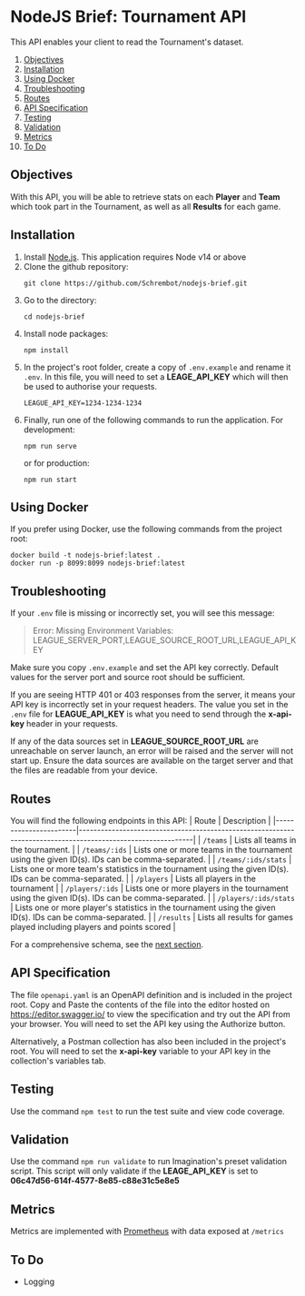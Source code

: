# NodeJS Brief: Tournament API

This API enables your client to read the Tournament's dataset.

 1. [Objectives](#objectives)
 2. [Installation](#installation)
 3. [Using Docker](#using-docker)
 4. [Troubleshooting](#troubleshooting)
 5. [Routes](#routes)
 6. [API Specification](#api-specification)
 7. [Testing](#testing)
 8. [Validation](#validation)
 9. [Metrics](#metrics)
 10. [To Do](#todo)

## Objectives

With this API, you will be able to retrieve stats on each **Player** and **Team** which took part in the Tournament, as well as all **Results** for each game.

## Installation

1. Install [Node.js](http://nodejs.org/).  This application requires Node v14 or above
2. Clone the github repository:
    ```shell
    git clone https://github.com/Schrembot/nodejs-brief.git
    ```
3. Go to the directory:
    ```shell
    cd nodejs-brief
    ```
4. Install node packages:
    ```shell
    npm install
    ```
5. In the project's root folder, create a copy of `.env.example` and rename it `.env`.  In this file, you will need to set a **LEAGE_API_KEY** which will then be used to authorise your requests.
    ```shell
    LEAGUE_API_KEY=1234-1234-1234
    ```
6. Finally, run one of the following commands to run the application.  For development:
    ```shell
    npm run serve
    ```
    or for production:
    ```shell
    npm run start
    ```

## Using Docker

If you prefer using Docker, use the following commands from the project root:

```shell
docker build -t nodejs-brief:latest .
docker run -p 8099:8099 nodejs-brief:latest
```

## Troubleshooting

If your `.env` file is missing or incorrectly set, you will see this message:
>Error: Missing Environment Variables: LEAGUE_SERVER_PORT,LEAGUE_SOURCE_ROOT_URL,LEAGUE_API_KEY

Make sure you copy `.env.example` and set the API key correctly.  Default values for the server port and source root should be sufficient.  

If you are seeing HTTP 401 or 403 responses from the server, it means your API key is incorrectly set in your request headers.   The value you set in the `.env` file for **LEAGUE_API_KEY** is what you need to send through the **x-api-key** header in your requests.

If any of the data sources set in **LEAGUE_SOURCE_ROOT_URL** are unreachable on server launch, an error will be raised and the server will not start up.   Ensure the data sources are available on the target server and that the files are readable from your device.

## Routes

You will find the following endpoints in this API:
| Route                 | Description                                                                                                 |
|-----------------------|-------------------------------------------------------------------------------------------------------------|
| `/teams`              | Lists all teams in the tournament.                                                                          |
| `/teams/:ids`         | Lists one or more teams in the tournament using the given ID(s).  IDs can be comma-separated.               |
| `/teams/:ids/stats`   | Lists one or more team's statistics in the tournament using the given ID(s).  IDs can be comma-separated.   |
| `/players`            | Lists all players in the tournament                                                                         |
| `/players/:ids`       | Lists one or more players in the tournament using the given ID(s).  IDs can be comma-separated.             |
| `/players/:ids/stats` | Lists one or more player's statistics in the tournament using the given ID(s).  IDs can be comma-separated. |
| `/results`            | Lists all results for games played including players and points scored                                      |

For a comprehensive schema, see the [next section](#api-specification).

## API Specification

The file `openapi.yaml` is an OpenAPI definition and is included in the project root.  Copy and Paste the contents of the file into the editor hosted on <https://editor.swagger.io/> to view the specification and try out the API from your browser.  You will need to set the API key using the Authorize button.

Alternatively, a Postman collection has also been included in the project's root.  You will need to set the **x-api-key** variable to your API key in the collection's variables tab.

## Testing

Use the command `npm test` to run the test suite and view code coverage.

## Validation

Use the command `npm run validate` to run Imagination's preset validation script.  This script will only validate if the **LEAGE_API_KEY** is set to **06c47d56-614f-4577-8e85-c88e31c5e8e5**

## Metrics

Metrics are implemented with [Prometheus](https://prometheus.io/) with data exposed at `/metrics`

## To Do

- Logging